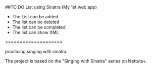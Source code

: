 ##TO DO List using Sinatra (My 1st web app)

 * The List can be added
 * The list can be deleted
 * The list can be completed
 * The list can show XML

====================

practicing singing with sinatra

The project is based on the "Singing with Sinatra" series on Nettuts+.
